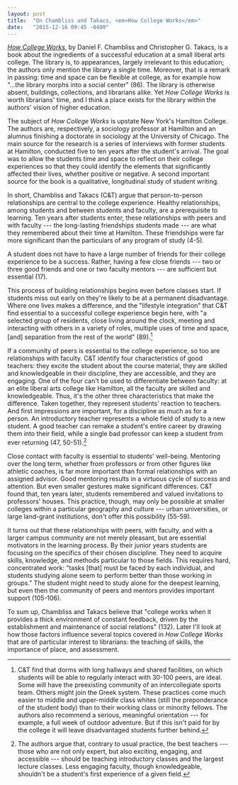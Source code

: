 ```yaml
---
layout: post
title:  "On Chambliss and Takacs, <em>How College Works</em>"
date:   "2015-12-16 09:45 -0400"
---
```

[_How College Works_](http://www.worldcat.org/title/how-college-works/oclc/840460704), by Daniel F. Chambliss and Christopher G. Takacs, is a book about the ingredients of a successful education at a small liberal arts college. The library is, to appearances, largely irrelevant to this education; the authors only mention the library a single time. Moreover, that is a remark in passing: time and space can be flexible at college, as for example how "...the library morphs into a social center" (86). The library is otherwise absent, buildings, collections, and librarians alike. Yet _How College Works_ is worth librarians' time, and I think a place exists for the library within the authors' vision of higher education.

The subject of _How College Works_ is upstate New York's Hamilton College. The authors are, respectively, a sociology professor at Hamilton and an alumnus finishing a doctorate in sociology at the University of Chicago. The main source for the research is a series of interviews with former students at Hamilton, conducted five to ten years after the student's arrival. The goal was to allow the students time and space to reflect on their college experiences so that they could identify the elements that significantly affected their lives, whether positive or negative. A second important source for the book is a qualitative, longitudinal study of student writing.

In short, Chambliss and Takacs (C&T) argue that person-to-person relationships are central to the college experience. Healthy relationships, among students and between students and faculty, are a prerequisite to learning. Ten years after students enter, these relationships with peers and with faculty --- the long-lasting friendships students made --- are what they remembered about their time at Hamilton. These friendships were far more significant than the particulars of any program of study (4-5).

A student does not have to have a large number of friends for their college experience to be a success. Rather, having a few close friends --- two or three good friends and one or two faculty mentors --- are sufficient but essential (17).

This process of building relationships begins even before classes start. If students miss out early on they're likely to be at a permanent disadvantage. Where one lives makes a difference, and the "lifestyle integration" that C&T find essential to a successful college experience begin here, with "a selected group of residents, close living around the clock, meeting and interacting with others in a variety of roles, multiple uses of time and space, [and] separation from the rest of the world" (89).[^dorms]

If a community of peers is essential to the college experience, so too are relationships with faculty. C&T identify four characteristics of good teachers: they excite the student about the course material, they are skilled and knowledgeable in their discipline, they are accessible, and they are engaging. One of the four can't be used to differentiate between faculty: at an elite liberal arts college like Hamilton, all the faculty are skilled and knowledgeable. Thus, it's the other three characteristics that make the difference. Taken together, they represent students' reaction to teachers. And first impressions are important, for a discipline as much as for a person. An introductory teacher represents a whole field of study to a new student. A good teacher can remake a student's entire career by drawing them into their field, while a single bad professor can keep a student from ever returning (47, 50-51).[^intro_courses]

Close contact with faculty is essential to students' well-being. Mentoring over the long term, whether from professors or from other figures like athletic coaches, is far more important than formal relationships with an assigned advisor. Good mentoring results in a virtuous cycle of success and attention. But even smaller gestures make significant differences. C&T found that, ten years later, students remembered and valued invitations to professors' houses. This practice, though, may only be possible at smaller colleges within a particular geography and culture --- urban universities, or large land-grant institutions, don't offer this possibility (55-59).

It turns out that these relationships with peers, with faculty, and with a larger campus community are not merely pleasant, but are essential motivators in the learning process. By their junior years students are focusing on the specifics of their chosen discipline. They need to acquire skills, knowledge, and methods particular to those fields. This requires hard, concentrated work: "tasks [that] must be faced by each individual, and students studying alone seem to perform better than those working in groups." The student might need to study alone for the deepest learning, but even then the community of peers and mentors provides important support (105-106).

To sum up, Chambliss and Takacs believe that "college works when it provides a thick environment of constant feedback, driven by the establishment and maintenance of social relations" (132). Later I'll look at how those factors influence several topics covered in _How College Works_ that are of particular interest to librarians: the teaching of skills, the importance of place, and assessment.

[^dorms]:C&T find that dorms with long hallways and shared facilities, on which students will be able to regularly interact with 30-100 peers, are ideal. Some will have the preexisting community of an intercollegiate sports team. Others might join the Greek system. These practices come much easier to middle and upper-middle class whites (still the preponderance of the student body) than to their working class or minority fellows. The authors also recommend a serious, meaningful orientation --- for example, a full week of outdoor adventure. But if this isn't paid for by the college it will leave disadvantaged students further behind.

[^intro_courses]:The authors argue that, contrary to usual practice, the best teachers --- those who are not only expert, but also exciting, engaging, and accessible --- should be teaching introductory classes and the largest lecture classes. Less engaging faculty, though knowledgeable, shouldn't be a student's first experience of a given field.

